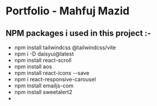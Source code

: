 # Portfolio - Mahfuj Mazid




## NPM packages i used in this project :-
- npm install tailwindcss @tailwindcss/vite
- npm i -D daisyui@latest
- npm install react-scroll
- npm install aos
- npm install react-icons --save
- npm i react-responsive-carousel
- npm install emailjs-com
- npm install sweetalert2
- 

